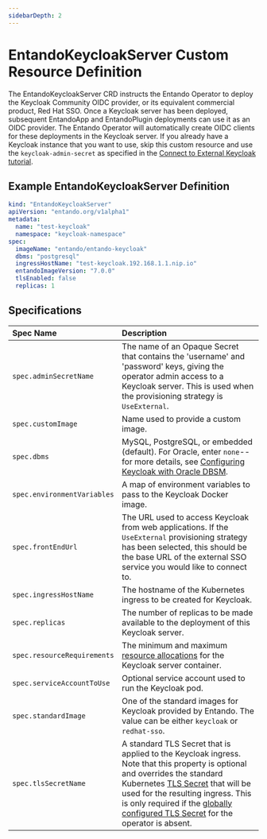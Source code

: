 ```yaml
---
sidebarDepth: 2
---
```

# EntandoKeycloakServer Custom Resource Definition 
 
The EntandoKeycloakServer CRD instructs the Entando Operator to deploy the Keycloak Community OIDC provider, or its equivalent commercial product, Red Hat SSO. Once a Keycloak server has been deployed, subsequent EntandoApp and EntandoPlugin deployments can use it as an OIDC provider. The Entando Operator will automatically create OIDC clients for these deployments in the Keycloak server. If you already have a Keycloak instance that you want to use, skip this custom resource and use the `keycloak-admin-secret` as specified in the [Connect to External Keycloak tutorial](../../tutorials/consume/external-id-management.md).
 
## Example EntandoKeycloakServer Definition

```yaml
kind: "EntandoKeycloakServer"
apiVersion: "entando.org/v1alpha1"
metadata:
  name: "test-keycloak"
  namespace: "keycloak-namespace"
spec:
  imageName: "entando/entando-keycloak"
  dbms: "postgresql"
  ingressHostName: "test-keycloak.192.168.1.1.nip.io"
  entandoImageVersion: "7.0.0"
  tlsEnabled: false
  replicas: 1

 ```
## Specifications

| Spec Name | Description |
| :- | :- |
|`spec.adminSecretName`| The name of an Opaque Secret that contains the 'username' and 'password' keys, giving the operator admin access to a Keycloak server. This is used when the provisioning strategy is `UseExternal`.|
|`spec.customImage`| Name used to provide a custom image.|
|`spec.dbms`| MySQL, PostgreSQL, or embedded (default). For Oracle, enter `none`-- for more details, see [Configuring Keycloak with Oracle DBSM](../consume/identity-management.md#configuring-keycloak-with-an-external-oracle-dbsm).|
|`spec.environmentVariables`| A map of environment variables to pass to the Keycloak Docker image. | 
|`spec.frontEndUrl`| The URL used to access Keycloak from web applications. If the `UseExternal` provisioning strategy has been selected, this should be the base URL of the external SSO service you would like to connect to.|
|`spec.ingressHostName`| The hostname of the Kubernetes ingress to be created for Keycloak.|  
|`spec.replicas`| The number of replicas to be made available to the deployment of this Keycloak server.|
|`spec.resourceRequirements`| The minimum and maximum [resource allocations](custom-resources.md#general-resourcerequirements-specifications) for the Keycloak server container. |
|`spec.serviceAccountToUse` | Optional service account used to run the Keycloak pod.|
|`spec.standardImage`|One of the standard images for Keycloak provided by Entando. The value can be either `keycloak` or `redhat-sso`.| 
|`spec.tlsSecretName`| A standard TLS Secret that is applied to the Keycloak ingress. Note that this property is optional and overrides the standard Kubernetes [TLS Secret](https://kubernetes.io/docs/concepts/services-networking/ingress/#tls) that will be used for the resulting ingress. This is only required if the [globally configured TLS Secret](https://github.com/entando-k8s/entando-k8s-controller-coordinator/blob/master/charts/entando-k8s-controller-coordinator/README.md#tls) for the operator is absent. |

 
